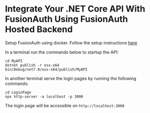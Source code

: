 # Integrate Your .NET Core API With FusionAuth Using FusionAuth Hosted Backend

Setup FusionAuth using docker. Follow the setup instructions [here](https://fusionauth.io/docs/v1/tech/tutorials/integrate-dotnet-api)

In a terminal run the commands below to startup the API:

```
cd MyAPI
dotnet publish -r osx-x64
bin/Debug/net7.0/osx-x64/publish/MyAPI
```

In another terminal serve the login pages by running the following commands:

```
cd LoginPage
npx http-server -a localhost -p 3000
```

The login page will be accessible on `http://localhost:3000`
